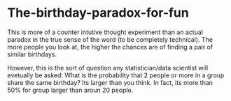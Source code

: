 # The-birthday-paradox-for-fun
This is more of a counter intutive thought experiment than an actual paradox in the true sense of the word (to be completely technical). The more people you look at, the higher the chances are of finding a pair of similar birthdays.

However, this is the sort of question any statistician/data scientist will evetually be asked: 
What is the probability that 2 people or more in a group share the same birthday? Its larger than you think. In fact, its more than 50% for group larger than aroun 20 people.
